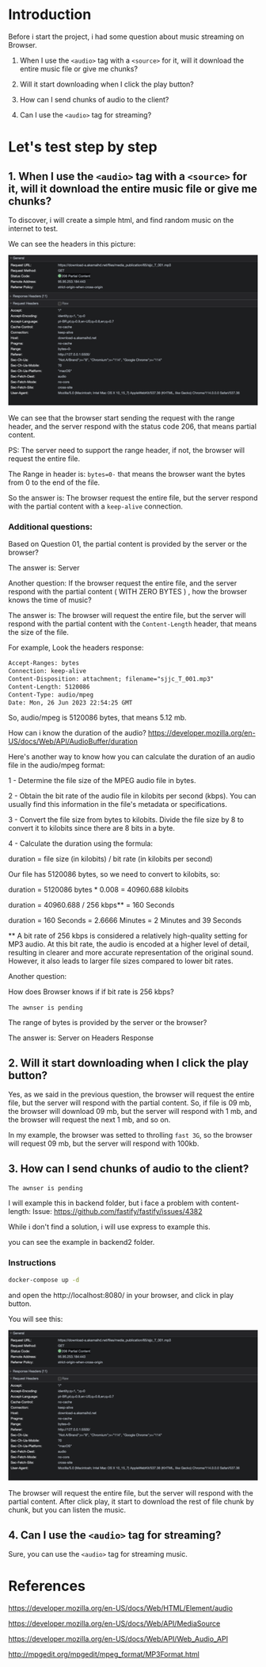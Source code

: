 # Introduction

Before i start the project, i had some question about music streaming on Browser.

1. When I use the `<audio>` tag with a `<source>` for it, will it download the entire music file or give me chunks?

2. Will it start downloading when I click the play button?

3. How can I send chunks of audio to the client?

4. Can I use the `<audio>` tag for streaming?

# Let's test step by step

## 1. When I use the `<audio>` tag with a `<source>` for it, will it download the entire music file or give me chunks?

To discover, i will create a simple html, and find random music on the internet to test.

We can see the headers in this picture:

<img src=".github/1_headers.png" />

We can see that the browser start sending the request with the range header, and the server respond with the status code 206, that means partial content.

PS: The server need to support the range header, if not, the browser will request the entire file.

The Range in header is: `bytes=0-` that means the browser want the bytes from 0 to the end of the file.

So the answer is: The browser request the entire file, but the server respond with the partial content with a `keep-alive` connection.

### Additional questions:

Based on Question 01, the partial content is provided by the server or the browser?

The answer is: Server

Another question: If the browser request the entire file, and the server respond with the partial content ( WITH ZERO BYTES ) , how the browser knows the time of music?

The answer is: The browser will request the entire file, but the server will respond with the partial content with the `Content-Length` header, that means the size of the file.

For example, Look the headers response:

```http
Accept-Ranges: bytes
Connection: keep-alive
Content-Disposition: attachment; filename="sjjc_T_001.mp3"
Content-Length: 5120086
Content-Type: audio/mpeg
Date: Mon, 26 Jun 2023 22:54:25 GMT
```

So, audio/mpeg is 5120086 bytes, that means 5.12 mb.

How can i know the duration of the audio?
https://developer.mozilla.org/en-US/docs/Web/API/AudioBuffer/duration

Here's another way to know how you can calculate the duration of an audio file in the audio/mpeg format:

1 - Determine the file size of the MPEG audio file in bytes.

2 - Obtain the bit rate of the audio file in kilobits per second (kbps). You can usually find this information in the file's metadata or specifications.

3 - Convert the file size from bytes to kilobits. Divide the file size by 8 to convert it to kilobits since there are 8 bits in a byte.

4 - Calculate the duration using the formula:

duration = file size (in kilobits) / bit rate (in kilobits per second)

Our file has 5120086 bytes, so we need to convert to kilobits, so:

duration = 5120086 bytes * 0.008 = 40960.688 kilobits

duration = 40960.688 / 256 kbps** = 160 Seconds

duration = 160 Seconds = 2.6666 Minutes = 2 Minutes and 39 Seconds

** A bit rate of 256 kbps is considered a relatively high-quality setting for MP3 audio. At this bit rate, the audio is encoded at a higher level of detail, resulting in clearer and more accurate representation of the original sound. However, it also leads to larger file sizes compared to lower bit rates.

Another question:

How does Browser knows if if bit rate is 256 kbps?

`The awnser is pending`

The range of bytes is provided by the server or the browser?

The answer is: Server on Headers Response

## 2. Will it start downloading when I click the play button?

Yes, as we said in the previous question, the browser will request the entire file, but the server will respond with the partial content. So, if file is 09 mb, the browser will download 09 mb, but the server will respond with 1 mb, and the browser will request the next 1 mb, and so on.

In my example, the browser was setted to throlling `fast 3G`, so the browser will request 09 mb, but the server will respond with 100kb.

## 3. How can I send chunks of audio to the client?

`The awnser is pending`

I will example this in backend folder, but i face a problem with content-length:
Issue: https://github.com/fastify/fastify/issues/4382

While i don't find a solution, i will use express to example this.

you can see the example in backend2 folder.

### Instructions

```bash
docker-compose up -d
```

and open the http://localhost:8080/ in your browser, and click in play button.

You will see this:

<img src=".github/3_streaming.png" />

The browser will request the entire file, but the server will respond with the partial content.
After click play, it start to download the rest of file chunk by chunk, but you can listen the music.

## 4. Can I use the `<audio>` tag for streaming?

Sure, you can use the `<audio>` tag for streaming music.


# References

https://developer.mozilla.org/en-US/docs/Web/HTML/Element/audio

https://developer.mozilla.org/en-US/docs/Web/API/MediaSource

https://developer.mozilla.org/en-US/docs/Web/API/Web_Audio_API

http://mpgedit.org/mpgedit/mpeg_format/MP3Format.html